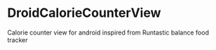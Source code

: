 # DroidCalorieCounterView
Calorie counter view for android inspired from Runtastic balance food tracker
